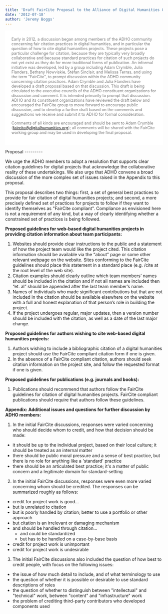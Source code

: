 ```yaml
---
title: 'Draft FairCite Proposal to the Alliance of Digital Humanities Organizations'
date: '2012-07-18'
author: 'Jeremy Boggs'
---
```

<div class="introduction" style="padding: 20px; background: #fff; font-size: 90%; margin-bottom:1em; color: #777;"> Early in 2012, a discussion began among members of the ADHO community concerning fair citation practices in digital humanities, and in particular the question of how to cite digital humanities projects. These projects pose a particular challenge for citation, because they are typically very broadly collaborative and because standard practices for citation of such projects do not yet exist as they do for more traditional forms of publication. An informal initiative was developed, led by a group including Adam Crymble, Julia Flanders, Bethany Nowviskie, Stéfan Sinclair, and Melissa Terras, and using the term "FairCite", to prompt discussion within the ADHO community concerning citation practices. Adam Crymble and Julia Flanders have developed a draft proposal based on that discussion. This draft is being circulated to the executive councils of the ADHO constituent organizations for discussion and comment. It is intended primarily to prompt that discussion. ADHO and its constituent organizations have reviewed the draft below and encouraged the FairCite group to move forward to encourage public discussion, and to develop a further draft based on the comments and suggestions we receive and submit it to ADHO for formal consideration.

Comments of all kinds are encouraged and should be sent to Adam Crymble (faircite@digitalhumanities.org); all comments will be shared with the FairCite working group and may be used in developing the final proposal.

</div> Proposal
---------

We urge the ADHO members to adopt a resolution that supports clear citation guidelines for digital projects that acknowledge the collaborative reality of these undertakings. We also urge that ADHO convene a broad discussion of the more complex set of issues raised in the Appendix to this proposal.

This proposal describes two things: first, a set of general best practices to provide for fair citation of digital humanities projects; and second, a more precisely defined set of practices for projects to follow if they want to identify themselves as "FairCite compliant". Compliance as envisioned here is not a requirement of any kind, but a way of clearly identifying whether a constrained set of practices is being followed.

**Proposed guidelines for web-based digital humanities projects in providing citation information about team participants:**

1. Websites should provide clear instructions to the public and a statement of how the project team would like the project cited. This citation information should be available via the “about” page or some other relevant webpage on the website. Sites conforming to the FairCite guidelines should place this statement in a standard place (e.g. /cite at the root level of the web site).
2. Citation examples should clearly outline which team members’ names should be included in the citation and if not all names are included then “et. al” should be appended after the last team member’s name.
3. Names of individuals who made significant contributions but that are not included in the citation should be available elsewhere on the website with a full and honest explanation of that person’s role in building the project.
4. If the project undergoes regular, major updates, then a version number should be included with the citation, as well as a date of the last major change.

**Proposed guidelines for authors wishing to cite web-based digital humanities projects:**

1. Authors wishing to include a bibliographic citation of a digital humanities project should use the FairCite compliant citation form if one is given.
2. In the absence of a FairCite compliant citation, authors should seek citation information on the project site, and follow the requested format if one is given.

**Proposed guidelines for publications (e.g. journals and books):**

1. Publications should recommend that authors follow the FairCite guidelines for citation of digital humanities projects. FairCite compliant publications should require that authors follow these guidelines.

**Appendix: Additional issues and questions for further discussion by ADHO members:**

1. In the initial FairCite discussions, responses were varied concerning who should decide whom to credit, and how that decision should be made: 
  - it should be up to the individual project, based on their local culture; it should be treated as an internal matter
  - there should be public moral pressure and a sense of best practice, but there is no role for anything like a 'standard' practice
  - there should be an articulated best practice; it's a matter of public concern and a legitimate domain for standard-setting
2. In the initial FairCite discussions, responses were even more varied concerning whom should be credited. The responses can be summarized roughly as follows: 
  - credit for project work is good…
  - but is unrelated to citation
  - but is poorly handled by citation; better to use a portfolio or other approach
  - but citation is an irrelevant or damaging mechanism
  - and should be handled through citation… 
      - and could be standardized
      - but has to be handled on a case-by-base basis
  - credit for project work is unimportant
  - credit for project work is undesirable
3. The initial FairCite discussions also included the question of how best to credit people, with focus on the following issues: 
  - the issue of how much detail to include, and of what terminology to use
  - the question of whether it is possible or desirable to use standard descriptions of roles
  - the question of whether to distinguish between "intellectual" and "technical" work, between "content" and "infrastructure" work
  - the problem of crediting third-party contributors who developed components used